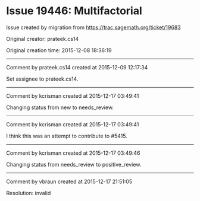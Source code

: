 # Issue 19446: Multifactorial

Issue created by migration from https://trac.sagemath.org/ticket/19683

Original creator: prateek.cs14

Original creation time: 2015-12-08 18:36:19




---

Comment by prateek.cs14 created at 2015-12-09 12:17:34

Set assignee to prateek.cs14.


---

Comment by kcrisman created at 2015-12-17 03:49:41

Changing status from new to needs_review.


---

Comment by kcrisman created at 2015-12-17 03:49:41

I think this was an attempt to contribute to #5415.


---

Comment by kcrisman created at 2015-12-17 03:49:46

Changing status from needs_review to positive_review.


---

Comment by vbraun created at 2015-12-17 21:51:05

Resolution: invalid
